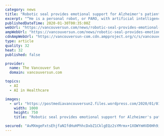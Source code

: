 ```yaml
---
category: news
title: "Robotic seal provides emotional support for Alzheimer's patients at Vancouver General Hospital"
excerpt: "“He is a personal robot, or PARO, with artificial intelligence and because he is white ... While the therapeutic benefits of live-therapy animals have been well-researched, using real animals with dementia patients in clinical settings presents real challenges, particularly among the frail and elderly. But Caspar seems to be getting the ..."
publishedDateTime: 2020-01-30T00:35:00Z
webUrl: "https://vancouversun.com/news/robotic-seal-provides-emotional-support-for-alzheimers-patients-at-vancouver-general-hospital"
ampWebUrl: "https://vancouversun.com/news/robotic-seal-provides-emotional-support-for-alzheimers-patients-at-vancouver-general-hospital/amp"
cdnAmpWebUrl: "https://vancouversun-com.cdn.ampproject.org/c/s/vancouversun.com/news/robotic-seal-provides-emotional-support-for-alzheimers-patients-at-vancouver-general-hospital/amp"
type: article
quality: 32
heat: 32
published: false

provider:
  name: The Vancouver Sun
  domain: vancouversun.com

topics:
  - AI
  - AI in Healthcare

images:
  - url: "https://postmediavancouversun2.files.wordpress.com/2020/01/0130_seal-w.jpg"
    width: 1000
    height: 750
    title: "Robotic seal provides emotional support for Alzheimer's patients at Vancouver General Hospital"

secured: "AvMXmgeFxtsEhjfaNIfdHuHPhhcDxbZ1CklgEQz2sYMrmx+1XOWYmHVD0Hh9ifT/NJ8CjGFY3S1qaN/cwVhlgn2jR+LmfuBdRste7fH2NtM+fUwRiVzsCYuksQzgoxeGU3Y3qMOoSDtLWOu6kxSLiZlUCbR2JGkvhXr6qW3QwSG8Z5YMLtrHNUzwbsjRwYmuQdzTfOwXQ1B2OBOp2xRp7uqVQeffOw7Sb0kKfNNGrlNPf5qB+9dGShF0gpmf1E4KeOwc9Jx6O9RlKZCisI8RBCnLRzZkMndSifD7WYOqizQGtlwbt4ah2R2Lry02zHRNedwrrVEcZxGBHRJMfTZU+OT/dfj/E6vCsqy/dcnNh/fGJXqCyo0ATyiVCPIF4guc6VEXLUi6uhYlWb6ncJ+Aoy3iuz+YbTh22LxOmmC/Kuai4Wj4s+g1I112iacxMxA9Q/osLStvhQPa1G2tcKR8k2JVab+wLMWhPtUhsb0ot/4=;aneM3INYv7Em/6w7G2VNgQ=="
---
```


